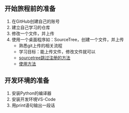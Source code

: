 ## 开始旅程前的准备

1. 在GitHub创建自己的账号
2. 建立自己学习的仓库
3. 修改一个文件，并上传
4. 使用一个桌面程序如：SourceTree，创建一个文件，并上传
    * 熟悉git上传的相关流程
    * 学习目标：能上传文件，修改文件就可以
    * [sourcetree跳过注册的方法](https://www.cnblogs.com/lucio110/p/8192792.html)
    * [使用方法](https://www.jianshu.com/p/11bba2b1e95d)


## 开发环境的准备
1. 安装Python的编译器
2. 安装开发环境VS-Code
3. 用print语句输出一段话
